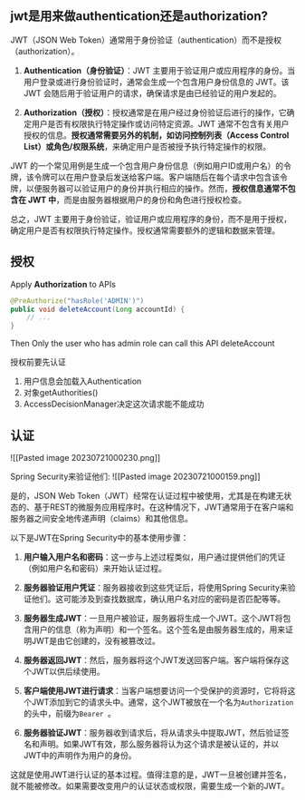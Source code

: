 ## jwt是用来做authentication还是authorization?
JWT（JSON Web Token）通常用于身份验证（authentication）而不是授权（authorization）。

1. **Authentication（身份验证）**：JWT 主要用于验证用户或应用程序的身份。当用户登录或进行身份验证时，通常会生成一个包含用户身份信息的 JWT。该 JWT 会随后用于验证用户的请求，确保请求是由已经验证的用户发起的。

2. **Authorization（授权）**：授权通常是在用户经过身份验证后进行的操作，它确定用户是否有权限执行特定操作或访问特定资源。JWT 通常不包含有关用户授权的信息。**授权通常需要另外的机制，如访问控制列表（Access Control List）或角色/权限系统**，来确定用户是否被授予执行特定操作的权限。

JWT 的一个常见用例是生成一个包含用户身份信息（例如用户ID或用户名）的令牌，该令牌可以在用户登录后发送给客户端。客户端随后在每个请求中包含该令牌，以便服务器可以验证用户的身份并执行相应的操作。然而，**授权信息通常不包含在 JWT 中**，而是由服务器根据用户的身份和角色进行授权检查。

总之，JWT 主要用于身份验证，验证用户或应用程序的身份，而不是用于授权，确定用户是否有权限执行特定操作。授权通常需要额外的逻辑和数据来管理。

## 授权

Apply **Authorization** to APIs
```java
@PreAuthorize("hasRole('ADMIN')")
public void deleteAccount(Long accountId) {
    // ...
}
```
Then Only the user who has admin role can call this API deleteAccount

授权前要先认证
1. 用户信息会加载入Authentication
2. 对象getAuthorities()
3. AccessDecisionManager决定这次请求能不能成功



## 认证


![[Pasted image 20230721000230.png]]

Spring Security来验证他们: 
![[Pasted image 20230721000159.png]]


是的，JSON Web Token（JWT）经常在认证过程中被使用，尤其是在构建无状态的、基于REST的微服务应用程序时。在这种情况下，JWT通常用于在客户端和服务器之间安全地传递声明（claims）和其他信息。

以下是JWT在Spring Security中的基本使用步骤：

1. **用户输入用户名和密码**：这一步与上述过程类似，用户通过提供他们的凭证（例如用户名和密码）来开始认证过程。

2. **服务器验证用户凭证**：服务器接收到这些凭证后，将使用Spring Security来验证他们。这可能涉及到查找数据库，确认用户名对应的密码是否匹配等等。

3. **服务器生成JWT**：一旦用户被验证，服务器将生成一个JWT。这个JWT将包含用户的信息（称为声明）和一个签名。这个签名是由服务器生成的，用来证明JWT是由它创建的，没有被篡改过。

4. **服务器返回JWT**：然后，服务器将这个JWT发送回客户端。客户端将保存这个JWT以供后续使用。

5. **客户端使用JWT进行请求**：当客户端想要访问一个受保护的资源时，它将将这个JWT添加到它的请求头中。通常，这个JWT被放在一个名为`Authorization`的头中，前缀为`Bearer `。

6. **服务器验证JWT**：服务器收到请求后，将从请求头中提取JWT，然后验证签名和声明。如果JWT有效，那么服务器将认为这个请求是被认证的，并以JWT中的声明作为用户的身份。

这就是使用JWT进行认证的基本过程。值得注意的是，JWT一旦被创建并签名，就不能被修改。如果需要改变用户的认证状态或权限，需要生成一个新的JWT。